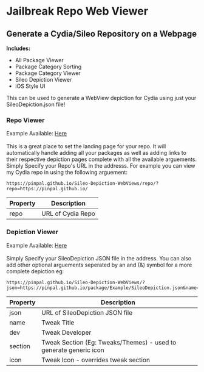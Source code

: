 # Jailbreak Repo Web Viewer
## Generate a Cydia/Sileo Repository on a Webpage

**Includes:**
* All Package Viewer
* Package Category Sorting
* Package Category Viewer
* Sileo Depiction Viewer
* iOS Style UI

This can be used to generate a WebView depiction for Cydia using just your SileoDepiction.json file!

### Repo Viewer

Example Available: [Here](https://pinpal.github.io/Sileo-Depiction-WebViews/repo/)
<br/><br/>
This is a great place to set the landing page for your repo. It will automatically handle adding all your packages as well as adding links to their respective depiction pages complete with all the available arguements.
<br/>
Simply Specify your Repo's URL in the addresss. 
For example you can view my Cydia repo in using the following arguement:

```
https://pinpal.github.io/Sileo-Depiction-WebViews/repo/?repo=https://pinpal.github.io/
```

| Property      | Description |
| ------------- | ------------- |
| repo          | URL of Cydia Repo  |

### Depiction Viewer

Example Available: [Here](https://pinpal.github.io/Sileo-Depiction-WebViews/repo/)
<br/><br/>
Simply Specify your SileoDepiction JSON file in the address.
You can also add other optional arguements seperated by an and (&) symbol for a more complete depiction eg:
```
https://pinpal.github.io/Sileo-Depiction-WebViews/?json=https://pinpal.github.io/package/Example/SileoDepiction.json&name=Example&dev=PINPAL
```

| Property      | Description |
| ------------- | ------------- |
| json          | URL of SileoDepiction JSON file  |
| name          | Tweak Title  |
| dev          | Tweak Developer  |
| section          | Tweak Section (Eg: Tweaks/Themes)  - used to generate generic icon|
| icon          | Tweak Icon - overrides tweak section  |
